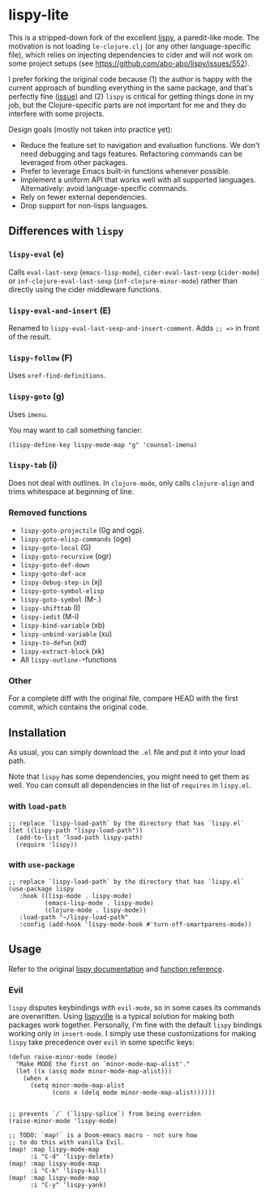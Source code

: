 # lispy-lite

This is a stripped-down fork of the excellent [lispy](https://github.com/abo-abo/lispy), a paredit-like mode.
The motivation is not loading `le-clojure.clj` (or any other language-specific file), which relies on injecting dependencies to cider and will not work on some project setups (see https://github.com/abo-abo/lispy/issues/552).

I prefer forking the original code because (1) the author is happy with the current approach of bundling everything in the same package, and that's perfectly fine ([issue](https://github.com/abo-abo/lispy/issues/74)) and (2) `lispy` is critical for getting things done in my job, but the Clojure-specific parts are not important for me and they do interfere with some projects.

Design goals (mostly not taken into practice yet):
- Reduce the feature set to navigation and evaluation functions. We don't need debugging and tags features. Refactoring commands can be leveraged from other packages.
- Prefer to leverage Emacs built-in functions whenever possible.
- Implement a uniform API that works well with all supported languages. Alternatively: avoid language-specific commands.
- Rely on fewer external dependencies.
- Drop support for non-lisps languages.

## Differences with `lispy`

### `lispy-eval` (e)
Calls `eval-last-sexp` (`emacs-lisp-mode`), `cider-eval-last-sexp` (`cider-mode`) or `inf-clojure-eval-last-sexp` (`inf-clojure-minor-mode`) rather than directly using the cider middleware functions.

### `lispy-eval-and-insert` (E)
Renamed to `lispy-eval-last-sexp-and-insert-comment`.
Adds `;; =>` in front of the result.

### `lispy-follow` (F)
Uses `xref-find-definitions`.

### `lispy-goto` (g)
Uses `imenu`.

You may want to call something fancier:

``` emacs-lisp
(lispy-define-key lispy-mode-map "g" 'counsel-imenu)
```

### `lispy-tab` (i)
Does not deal with outlines.
In `clojure-mode`, only calls `clojure-align` and trims whitespace at beginning of line.

### Removed functions
- `lispy-goto-projectile` (0g and ogp).
- `lispy-goto-elisp-commands` (oge)
- `lispy-goto-local` (G)
- `lispy-goto-recursive` (ogr)
- `lispy-goto-def-down`
- `lispy-goto-def-ace`
- `lispy-debug-step-in` (xj)
- `lispy-goto-symbol-elisp`
- `lispy-goto-symbol` (M-.)
- `lispy-shifttab` (I)
- `lispy-iedit` (M-i)
- `lispy-bind-variable` (xb)
- `lispy-unbind-variable` (xu)
- `lispy-to-defun` (xd)
- `lispy-extract-block` (xk)
- All `lispy-outline-*`functions

### Other
For a complete diff with the original file, compare HEAD with the first commit, which contains the original code.
    
## Installation
As usual, you can simply download the `.el` file and put it into your load path.

Note that `lispy` has some dependencies, you might need to get them as well.
You can consult all dependencies in the list of `requires` in `lispy.el`.

### with `load-path`

``` emacs-lisp
;; replace `lispy-load-path` by the directory that has `lispy.el`
(let ((lispy-path "lispy-load-path"))
  (add-to-list 'load-path lispy-path)
  (require 'lispy))
```

### with `use-package`

``` emacs-lisp
;; replace `lispy-load-path` by the directory that has `lispy.el`
(use-package lispy
   :hook ((lisp-mode . lispy-mode)
          (emacs-lisp-mode . lispy-mode)
          (clojure-mode . lispy-mode))
   :load-path "~/lispy-load-path"
   :config (add-hook 'lispy-mode-hook #'turn-off-smartparens-mode))
```

## Usage
Refer to the original [lispy documentation](https://github.com/abo-abo/lispy) and [function reference](http://oremacs.com/lispy/).

### Evil
`lispy` disputes keybindings with `evil-mode`, so in some cases its commands are overwritten.
Using [lispyville](https://github.com/noctuid/lispyville) is a typical solution for making both packages work together.
Personally, I'm fine with the default `lispy` bindings working only in `insert-mode`.
I simply use these customizations for making `lispy` take precedence over `evil` in some specific keys:

``` emacs-lisp
(defun raise-minor-mode (mode)
  "Make MODE the first on `minor-mode-map-alist'."
  (let ((x (assq mode minor-mode-map-alist)))
    (when x
      (setq minor-mode-map-alist
            (cons x (delq mode minor-mode-map-alist))))))
            
            
;; prevents `/` (`lispy-splice`) from being overriden
(raise-minor-mode 'lispy-mode)

;; TODO: `map!` is a Doom-emacs macro - not sure how
;; to do this with vanilla Evil.
(map! :map lispy-mode-map
      :i "C-d" 'lispy-delete)
(map! :map lispy-mode-map
      :i "C-k" 'lispy-kill)
(map! :map lispy-mode-map
      :i "C-y" 'lispy-yank)
```
